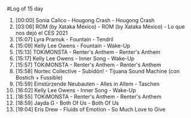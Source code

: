 #Log of 15 day

1. [00:00] Sonia Calico - Hougong Crash - Hougong Crash
1. [03:06] ROM (by Xataka México) - ROM (by Xataka México) - Lo que nos dejó el CES 2021
1. [15:07] Lyra Pramuk - Fountain - Tendril
1. [15:09] Kelly Lee Owens - Fountain - Wake-Up
1. [15:13] TOKiMONSTA - Renter's Anthem - Renter's Anthem
1. [15:17] Kelly Lee Owens - Inner Song - Wake-Up
1. [15:57] TOKiMONSTA - Renter's Anthem - Renter's Anthem
1. [15:58] Nortec Collective - Subidón! - Tijuana Sound Machine (con Bostich + Fussible)
1. [15:59] Einstürzende Neubauten - Alles in Allem - Taschen
1. [16:02] Kelly Lee Owens - Inner Song - Wake-Up
1. [18:55] TOKiMONSTA - Renter's Anthem - Renter's Anthem
1. [18:59] Jayda G - Both Of Us - Both Of Us
1. [19:04] Eris Drew - Fluids of Emotion - So Much Love to Give
